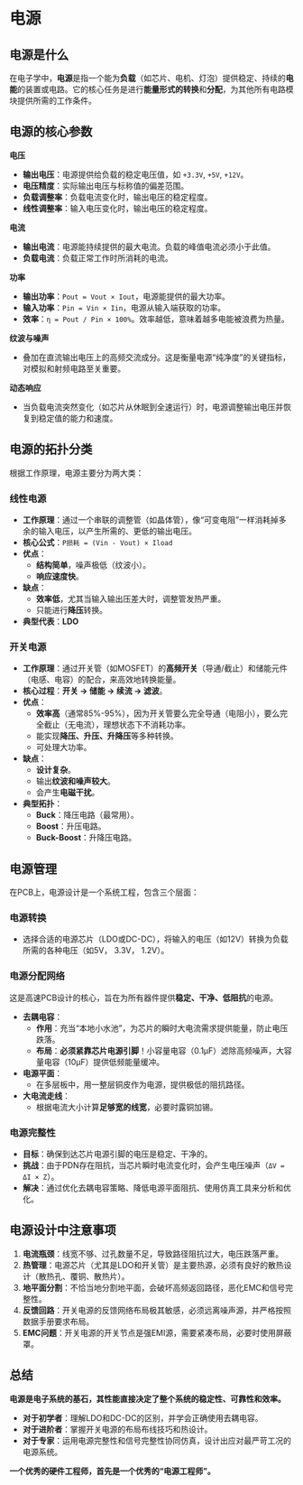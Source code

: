 # 电源

## 电源是什么

在电子学中，**电源**是指一个能为**负载**（如芯片、电机、灯泡）提供稳定、持续的**电能**的装置或电路。它的核心任务是进行**能量形式的转换**和**分配**，为其他所有电路模块提供所需的工作条件。



## 电源的核心参数

**电压**

*   **输出电压**：电源提供给负载的稳定电压值，如 `+3.3V`, `+5V`, `+12V`。
*   **电压精度**：实际输出电压与标称值的偏差范围。
*   **负载调整率**：负载电流变化时，输出电压的稳定程度。
*   **线性调整率**：输入电压变化时，输出电压的稳定程度。

**电流**

*   **输出电流**：电源能持续提供的最大电流。负载的峰值电流必须小于此值。
*   **负载电流**：负载正常工作时所消耗的电流。

**功率**

*   **输出功率**：`Pout = Vout × Iout`，电源能提供的最大功率。
*   **输入功率**：`Pin = Vin × Iin`，电源从输入端获取的功率。
*   **效率**：`η = Pout / Pin × 100%`。效率越低，意味着越多电能被浪费为热量。

**纹波与噪声**

*   叠加在直流输出电压上的高频交流成分。这是衡量电源“纯净度”的关键指标，对模拟和射频电路至关重要。

**动态响应**

*   当负载电流突然变化（如芯片从休眠到全速运行）时，电源调整输出电压并恢复到稳定值的能力和速度。



## 电源的拓扑分类

根据工作原理，电源主要分为两大类：

### 线性电源

*   **工作原理**：通过一个串联的调整管（如晶体管），像“可变电阻”一样消耗掉多余的输入电压，以产生所需的、更低的输出电压。
*   **核心公式**：`P损耗 = (Vin - Vout) × Iload`
*   **优点**：
    *   **结构简单**，噪声极低（纹波小）。
    *   **响应速度快**。
*   **缺点**：
    *   **效率低**，尤其当输入输出压差大时，调整管发热严重。
    *   只能进行**降压**转换。
*   **典型代表**：**LDO**

### 开关电源

*   **工作原理**：通过开关管（如MOSFET）的**高频开关**（导通/截止）和储能元件（电感、电容）的配合，来高效地转换能量。
*   **核心过程**：**开关 → 储能 → 续流 → 滤波**。
*   **优点**：
    *   **效率高**（通常85%-95%），因为开关管要么完全导通（电阻小），要么完全截止（无电流），理想状态下不消耗功率。
    *   能实现**降压、升压、升降压**等多种转换。
    *   可处理大功率。
*   **缺点**：
    *   **设计复杂**。
    *   输出**纹波和噪声较大**。
    *   会产生**电磁干扰**。
*   **典型拓扑**：
    *   **Buck**：降压电路（最常用）。
    *   **Boost**：升压电路。
    *   **Buck-Boost**：升降压电路。



## 电源管理

在PCB上，电源设计是一个系统工程，包含三个层面：

### 电源转换
*   选择合适的电源芯片（LDO或DC-DC），将输入的电压（如12V）转换为负载所需的各种电压（如5V， 3.3V， 1.2V）。

### 电源分配网络
这是高速PCB设计的核心，旨在为所有器件提供**稳定、干净、低阻抗**的电源。
*   **去耦电容**：
    *   **作用**：充当“本地小水池”，为芯片的瞬时大电流需求提供能量，防止电压跌落。
    *   **布局**：**必须紧靠芯片电源引脚**！小容量电容（0.1µF）滤除高频噪声，大容量电容（10µF）提供低频能量缓冲。
*   **电源平面**：
    *   在多层板中，用一整层铜皮作为电源，提供极低的阻抗路径。
*   **大电流走线**：
    *   根据电流大小计算**足够宽的线宽**，必要时露铜加锡。

### 电源完整性
*   **目标**：确保到达芯片电源引脚的电压是稳定、干净的。
*   **挑战**：由于PDN存在阻抗，当芯片瞬时电流变化时，会产生电压噪声（`ΔV = ΔI × Z`）。
*   **解决**：通过优化去耦电容策略、降低电源平面阻抗、使用仿真工具来分析和优化。



## 电源设计中注意事项

1.  **电流瓶颈**：线宽不够、过孔数量不足，导致路径阻抗过大，电压跌落严重。
2.  **热管理**：电源芯片（尤其是LDO和开关管）是主要热源，必须有良好的散热设计（散热孔、覆铜、散热片）。
3.  **地平面分割**：不恰当地分割地平面，会破坏高频返回路径，恶化EMC和信号完整性。
4.  **反馈回路**：开关电源的反馈网络布局极其敏感，必须远离噪声源，并严格按照数据手册要求布局。
5.  **EMC问题**：开关电源的开关节点是强EMI源，需要紧凑布局，必要时使用屏蔽罩。



## 总结

**电源是电子系统的基石，其性能直接决定了整个系统的稳定性、可靠性和效率。**

*   **对于初学者**：理解LDO和DC-DC的区别，并学会正确使用去耦电容。
*   **对于进阶者**：掌握开关电源的布局布线技巧和热设计。
*   **对于专家**：运用电源完整性和信号完整性协同仿真，设计出应对最严苛工况的电源系统。

**一个优秀的硬件工程师，首先是一个优秀的“电源工程师”。**